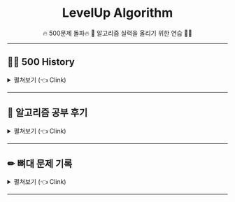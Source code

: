 <div align=center>
<h1> LevelUp Algorithm </h1>

🔥 500문제 돌파🔥 🚀 알고리즘 실력을 올리기 위한 연습 👨‍💻

</div>

<hr>
<h2> 👨‍💻 500 History </h2>
<details>
  <summary> 펼쳐보기 (👈 Clink) </summary>

![500](/_img/500.PNG)

<ul>
  <li> <b>19년 12월 30일: </b> 백준 첫 문제 풀이 </li>
  <li> <b>20년 01월 05일: </b> 백준 100문제 돌파 </li>
  <li> <b>20년 01월 16일: </b> 백준 200문제 돌파 </li>
  <li> <b>20년 03월 04일: </b> 백준 300문제 돌파 </li>
  <li> <b>20년 03월 19일: </b> 백준 400문제 돌파 </li>
  <li> <b>20년 10월 31일: </b> 백준 500문제 돌파 (프로그래머스 88문제, 리트코드 11문제) </li>
</ul>
</details>

<hr>

<h2> 💬 알고리즘 공부 후기 </h2>
<details>
  <summary> 펼쳐보기 (👈 Clink) </summary>

- [코딩테스트 대비를 위한 백준 문제 추천](https://covenant.tistory.com/224)
- [취업을 위한 코딩테스트 공부방법](https://covenant.tistory.com/220)
- [백준 500문제 풀이 후기](https://covenant.tistory.com/211)
- [백준 300문제 풀이 후기](https://covenant.tistory.com/136)

</details>
<hr>

<h2> ✏ 뼈대 문제 기록 </h2>
<details>
  <summary> 펼쳐보기 (👈 Clink) </summary>

- 튼튼한 기본기를 위해서라면
    - 배열: [백준 14918: 임시 반장 정하기](https://www.acmicpc.net/problem/14918)
    - 재귀 탐색 기본: [백준 14888: 연산자 끼워넣기](https://www.acmicpc.net/problem/14888)
- DP 뼈대문제: 백준 2293 동전1
- DFS로 검사 뼈대문제: [백준 1062: 가르침](https://www.acmicpc.net/problem/1062)
- KMP 뼈대문제: [백준 16916: 부분 문자열](https://www.acmicpc.net/problem/16916)
- 위상정렬 뼈대문제: [백준 2252번: 줄 세우기](https://www.acmicpc.net/problem/2252), [백준 1766번: 문제집](https://www.acmicpc.net/problem/1766)
- MST 뼈대문제
  - [백준 1197번: 최소 스패닝 트리](https://www.acmicpc.net/problem/1197) (Baek_1197_2: Prime 풀이, Baek_1197_3: Kruskal 풀이)
  - [백준 1916번: 최소비용 구하기](https://www.acmicpc.net/problem/1916) (Baek_1916_2: Bellman-Ford 풀이)
  - [백준 11657번: 최소비용 구하기](https://www.acmicpc.net/problem/11657) (Baek_11657_2: Bellman-Ford 풀이)

</details>
<hr>
